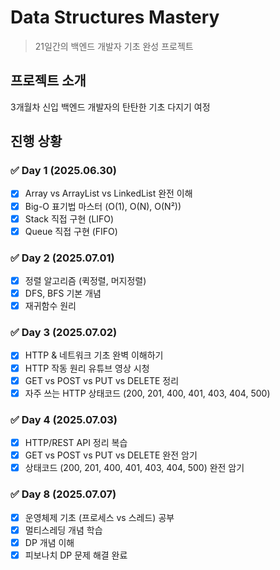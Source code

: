 # Data Structures Mastery

> 21일간의 백엔드 개발자 기초 완성 프로젝트

## 프로젝트 소개
3개월차 신입 백엔드 개발자의 탄탄한 기초 다지기 여정

## 진행 상황

### ✅ Day 1 (2025.06.30)
- [x] Array vs ArrayList vs LinkedList 완전 이해
- [x] Big-O 표기법 마스터 (O(1), O(N), O(N²))
- [x] Stack 직접 구현 (LIFO)
- [x] Queue 직접 구현 (FIFO)

### ✅ Day 2 (2025.07.01)  
- [x] 정렬 알고리즘 (퀵정렬, 머지정렬)
- [x] DFS, BFS 기본 개념
- [x] 재귀함수 원리

### ✅ Day 3 (2025.07.02)
- [x]  HTTP & 네트워크 기초 완벽 이해하기
- [x]  HTTP 작동 원리 유튜브 영상 시청
- [x]  GET vs POST vs PUT vs DELETE 정리
- [x]  자주 쓰는 HTTP 상태코드 (200, 201, 400, 401, 403, 404, 500)

### ✅ Day 4 (2025.07.03)
- [x]  HTTP/REST API 정리 복습
- [x]  GET vs POST vs PUT vs DELETE 완전 암기
- [x]  상태코드 (200, 201, 400, 401, 403, 404, 500) 완전 암기

### ✅ Day 8 (2025.07.07)
- [x] 운영체제 기초 (프로세스 vs 스레드) 공부
- [x] 멀티스레딩 개념 학습  
- [x] DP 개념 이해
- [x] 피보나치 DP 문제 해결 완료